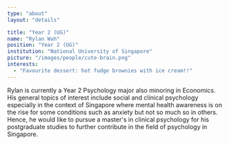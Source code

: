 ```yaml
---
type: "about"
layout: "details"

title: "Year 2 (UG)"
name: "Rylan Wah"
position: "Year 2 (UG)"
institution: "National University of Singapore"
picture: "/images/people/cute-brain.png"
interests:
  - "Favourite dessert: hot fudge brownies with ice cream!!"
---
```


Rylan is currently a Year 2 Psychology major also minoring in Economics. His general topics of interest include social and clinical psychology especially in the context of Singapore where mental health awareness is on the rise for some conditions such as anxiety but not so much so in others. Hence, he would like to pursue a master's in clinical psychology for his postgraduate studies to further contribute in the field of psychology in Singapore.
